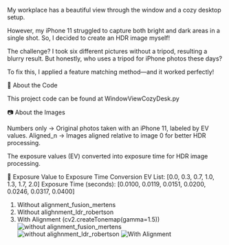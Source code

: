 My workplace has a beautiful view through the window and a cozy desktop setup.

However, my iPhone 11 struggled to capture both bright and dark areas in a single shot. 
So, I decided to create an HDR image myself!

The challenge? 
I took six different pictures without a tripod, resulting a blurry result. 
But honestly, who uses a tripod for iPhone photos these days?

To fix this, I applied a feature matching method—and it worked perfectly!

📌 About the Code

This project code can be found at WindowViewCozyDesk.py

📷 About the Images

Numbers only → Original photos taken with an iPhone 11, labeled by EV values.
Aligned_n → Images aligned relative to image 0 for better HDR processing.

The exposure values (EV) converted into exposure time for HDR image processing.

🔹 Exposure Value to Exposure Time Conversion
EV List: [0.0, 0.3, 0.7, 1.0, 1.3, 1.7, 2.0]
Exposure Time (seconds): [0.0100, 0.0119, 0.0151, 0.0200, 0.0246, 0.0317, 0.0400]

1) Without alignment_fusion_mertens
2) Without alighnment_ldr_robertson
3) With Alignment (cv2.createTonemap(gamma=1.5))
![without alignment_fusion_mertens](https://github.com/user-attachments/assets/36d6b357-12a3-46da-a330-a9a9f40f4ed4)
![without alighnment_ldr_robertson](https://github.com/user-attachments/assets/ce3d0592-ba0d-4f62-bc36-8b0437d95bc9)
![With Alignment](https://github.com/user-attachments/assets/2ed017f9-a83d-4868-9a10-4033e09a8308)
